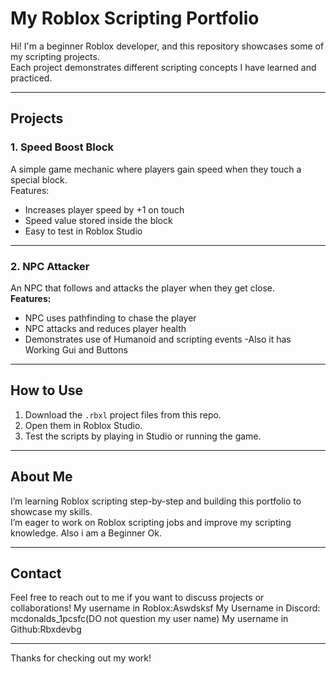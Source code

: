 # My Roblox Scripting Portfolio

Hi! I'm a beginner Roblox developer, and this repository showcases some of my scripting projects.  
Each project demonstrates different scripting concepts I have learned and practiced.

---

## Projects

### 1. Speed Boost Block  
A simple game mechanic where players gain speed when they touch a special block.  
Features:  
- Increases player speed by +1 on touch  
- Speed value stored inside the block  
- Easy to test in Roblox Studio

---

### 2. NPC Attacker  
An NPC that follows and attacks the player when they get close.  
**Features:**  
- NPC uses pathfinding to chase the player  
- NPC attacks and reduces player health  
- Demonstrates use of Humanoid and scripting events
-Also it has Working Gui and Buttons
---

## How to Use

1. Download the `.rbxl` project files from this repo.  
2. Open them in Roblox Studio.  
3. Test the scripts by playing in Studio or running the game.

---

## About Me

I’m learning Roblox scripting step-by-step and building this portfolio to showcase my skills.  
I’m eager to work on Roblox scripting jobs and improve my scripting knowledge.
Also i am a Beginner Ok.

---

## Contact

Feel free to reach out to me if you want to discuss projects or collaborations!
My username in Roblox:Aswdsksf
My Username in Discord: mcdonalds_1pcsfc(DO not question my user name)
My username in Github:Rbxdevbg

---

Thanks for checking out my work!  

